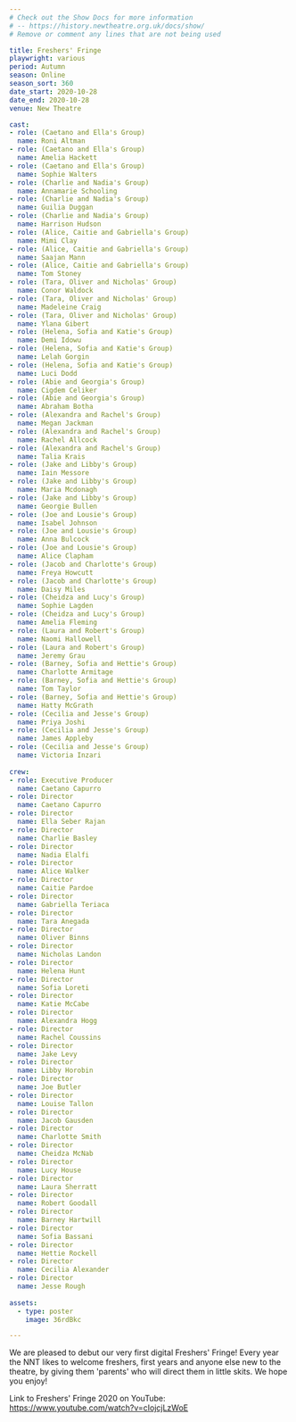 ```yaml
---
# Check out the Show Docs for more information
# -- https://history.newtheatre.org.uk/docs/show/
# Remove or comment any lines that are not being used

title: Freshers' Fringe
playwright: various
period: Autumn
season: Online
season_sort: 360
date_start: 2020-10-28
date_end: 2020-10-28
venue: New Theatre

cast:
- role: (Caetano and Ella's Group)
  name: Roni Altman
- role: (Caetano and Ella's Group)
  name: Amelia Hackett
- role: (Caetano and Ella's Group)
  name: Sophie Walters
- role: (Charlie and Nadia's Group)
  name: Annamarie Schooling 
- role: (Charlie and Nadia's Group)
  name: Guilia Duggan
- role: (Charlie and Nadia's Group)
  name: Harrison Hudson
- role: (Alice, Caitie and Gabriella's Group)
  name: Mimi Clay
- role: (Alice, Caitie and Gabriella's Group)
  name: Saajan Mann
- role: (Alice, Caitie and Gabriella's Group)
  name: Tom Stoney
- role: (Tara, Oliver and Nicholas' Group)
  name: Conor Waldock
- role: (Tara, Oliver and Nicholas' Group)
  name: Madeleine Craig
- role: (Tara, Oliver and Nicholas' Group)
  name: Ylana Gibert
- role: (Helena, Sofia and Katie's Group)
  name: Demi Idowu
- role: (Helena, Sofia and Katie's Group)
  name: Lelah Gorgin
- role: (Helena, Sofia and Katie's Group)
  name: Luci Dodd
- role: (Abie and Georgia's Group)
  name: Cigdem Celiker
- role: (Abie and Georgia's Group)
  name: Abraham Botha
- role: (Alexandra and Rachel's Group)
  name: Megan Jackman
- role: (Alexandra and Rachel's Group)
  name: Rachel Allcock
- role: (Alexandra and Rachel's Group)
  name: Talia Krais
- role: (Jake and Libby's Group)
  name: Iain Messore
- role: (Jake and Libby's Group)
  name: Maria Mcdonagh
- role: (Jake and Libby's Group)
  name: Georgie Bullen
- role: (Joe and Lousie's Group)
  name: Isabel Johnson
- role: (Joe and Lousie's Group)
  name: Anna Bulcock
- role: (Joe and Lousie's Group)
  name: Alice Clapham
- role: (Jacob and Charlotte's Group)
  name: Freya Howcutt
- role: (Jacob and Charlotte's Group)
  name: Daisy Miles
- role: (Cheidza and Lucy's Group)
  name: Sophie Lagden
- role: (Cheidza and Lucy's Group)
  name: Amelia Fleming
- role: (Laura and Robert's Group)
  name: Naomi Hallowell
- role: (Laura and Robert's Group)
  name: Jeremy Grau
- role: (Barney, Sofia and Hettie's Group)
  name: Charlotte Armitage
- role: (Barney, Sofia and Hettie's Group)
  name: Tom Taylor 
- role: (Barney, Sofia and Hettie's Group)
  name: Hatty McGrath  
- role: (Cecilia and Jesse's Group)
  name: Priya Joshi
- role: (Cecilia and Jesse's Group)
  name: James Appleby
- role: (Cecilia and Jesse's Group)
  name: Victoria Inzari
  
crew: 
- role: Executive Producer
  name: Caetano Capurro
- role: Director 
  name: Caetano Capurro
- role: Director 
  name: Ella Seber Rajan
- role: Director 
  name: Charlie Basley
- role: Director 
  name: Nadia Elalfi
- role: Director 
  name: Alice Walker
- role: Director 
  name: Caitie Pardoe
- role: Director 
  name: Gabriella Teriaca
- role: Director 
  name: Tara Anegada
- role: Director 
  name: Oliver Binns
- role: Director 
  name: Nicholas Landon
- role: Director 
  name: Helena Hunt
- role: Director 
  name: Sofia Loreti
- role: Director 
  name: Katie McCabe
- role: Director 
  name: Alexandra Hogg
- role: Director 
  name: Rachel Coussins
- role: Director 
  name: Jake Levy
- role: Director 
  name: Libby Horobin
- role: Director 
  name: Joe Butler
- role: Director 
  name: Louise Tallon
- role: Director 
  name: Jacob Gausden
- role: Director 
  name: Charlotte Smith
- role: Director 
  name: Cheidza McNab
- role: Director 
  name: Lucy House
- role: Director 
  name: Laura Sherratt
- role: Director 
  name: Robert Goodall
- role: Director 
  name: Barney Hartwill
- role: Director 
  name: Sofia Bassani
- role: Director 
  name: Hettie Rockell
- role: Director 
  name: Cecilia Alexander
- role: Director 
  name: Jesse Rough
  
assets:
  - type: poster
    image: 36rdBkc

---
```


We are pleased to debut our very first digital Freshers' Fringe! Every year the NNT likes to welcome freshers, first years and anyone else new to the theatre, by giving them 'parents' who will direct them in little skits. We hope you enjoy!

Link to Freshers' Fringe 2020 on YouTube: https://www.youtube.com/watch?v=cIojcjLzWoE


